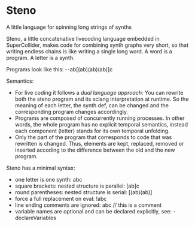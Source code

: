 # Steno
A little language for spinning long strings of synths

Steno, a little concatenative livecoding language embedded in SuperCollider, makes code for combining synth graphs very short, so that writing endless chains is like writing a single long word. A word is a program. A letter is a synth.

Programs look like this: --ab[(ab)(ab)(ab)]c

Semantics:

- For live coding it follows a *dual language approach*: You can rewrite both the steno program and its sclang interpretation at runtime. So the meaning of each letter, the synth def, can be changed and the corresponding program changes accordingly.
- Programs are composed of concurrently running processes. In other words, the whole program has no explicit temporal semantics, instead each component (letter) stands for its own temporal unfolding.
- Only the part of the program that corresponds to code that was rewritten is changed. Thus, elements are kept, replaced, removed or inserted accoding to the difference between the old and the new program.


Steno has a minimal syntax:

- one letter is one synth: abc
- square brackets: nested structure is parallel: [ab]c
- round parentheses: nested structure is serial: [(ab)(ab)]
- force a full replacement on eval: !abc
- line ending comments are ignored: abc // this is a comment
- variable names are optional and can be declared explicitly, see: -declareVariables
